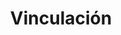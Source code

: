 ---
layout: page
title: Vinculación
nav: true
nav_order: 4
dropdown: true
children: 
    - title: Acuerdos de colaboración
      permalink: /vinculacion/
    - title: divider
    - title: Encuesta
      permalink: /temarios/
---
